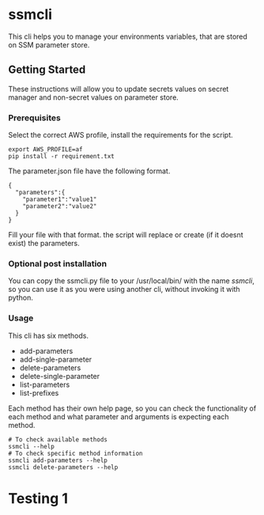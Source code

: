 # ssmcli

This cli helps you to manage your environments variables, that are stored on SSM parameter store.

## Getting Started

These instructions will allow you to update secrets values on secret manager and non-secret values on parameter store.

### Prerequisites

Select the correct AWS profile, install the requirements for the script.
```
export AWS_PROFILE=af
pip install -r requirement.txt
```
The parameter.json file have the following format.
```
{
  "parameters":{
    "parameter1":"value1"
    "parameter2":"value2"
  }
}
```
Fill your file with that format. the script will replace or create  (if it doesnt exist) the parameters.

### Optional post installation

You can copy the ssmcli.py file to your /usr/local/bin/ with the name *ssmcli*, so you can use it as you were using another cli, without invoking it with python.

### Usage

This cli has six methods.

- add-parameters
- add-single-parameter
- delete-parameters
- delete-single-parameter
- list-parameters
- list-prefixes

Each method has their own help page, so you can check the functionality of each method and what parameter and arguments is expecting each method.

```
# To check available methods
ssmcli --help
# To check specific method information
ssmcli add-parameters --help
ssmcli delete-parameters --help
```

# Testing 1
